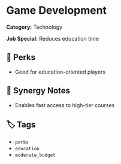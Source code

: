 # Game Development

**Category:** Technology

**Job Special:** Reduces education time

## 🌟 Perks
- Good for education-oriented players

## 🔗 Synergy Notes
- Enables fast access to high-tier courses

## 🏷 Tags
- `perks`
- `education`
- `moderate_budget`
